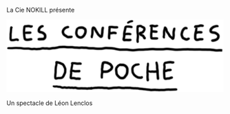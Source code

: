 La Cie NOKILL présente

![Les Conférences de poche](img/illu-dossier/titre.png)

Un spectacle de Léon Lenclos

